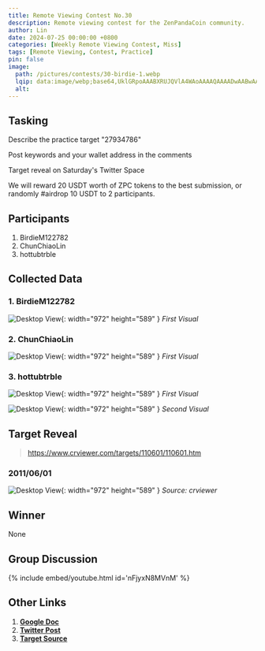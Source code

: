 ```yaml
---
title: Remote Viewing Contest No.30
description: Remote viewing contest for the ZenPandaCoin community.
author: Lin
date: 2024-07-25 00:00:00 +0800
categories: [Weekly Remote Viewing Contest, Miss]
tags: [Remote Viewing, Contest, Practice]
pin: false
image:
  path: /pictures/contests/30-birdie-1.webp
  lqip: data:image/webp;base64,UklGRpoAAABXRUJQVlA4WAoAAAAQAAAADwAABwAAQUxQSDIAAAARL0AmbZurmr57yyIiqE8oiG0bejIYEQTgqiDA9vqnsUSI6H+oAERp2HZ65qP/VIAWAFZQOCBCAAAA8AEAnQEqEAAIAAVAfCWkAALp8sF8rgRgAP7o9FDvMCkMde9PK7euH5M1m6VWoDXf2FkP3BqV0ZYbO6NA/VFIAAAA
  alt:
---
```


## Tasking

Describe the practice target "27934786"

Post keywords and your wallet address in the comments

Target reveal on Saturday's Twitter Space

We will reward 20 USDT worth of ZPC tokens to the best submission, or randomly #airdrop 10 USDT to 2 participants.


## Participants

1. BirdieM122782
2. ChunChiaoLin
3. hottubtrble


## Collected Data

### 1. BirdieM122782

![Desktop View](/pictures/contests/30-birdie-1.webp){: width="972" height="589" }
_First Visual_

### 2. ChunChiaoLin

![Desktop View](/pictures/contests/30-lin-1.webp){: width="972" height="589" }
_First Visual_

### 3. hottubtrble

![Desktop View](/pictures/contests/30-jeff-1.webp){: width="972" height="589" }
_First Visual_

![Desktop View](/pictures/contests/30-jeff-2.webp){: width="972" height="589" }
_Second Visual_


## Target Reveal

> https://www.crviewer.com/targets/110601/110601.htm


### 2011/06/01

![Desktop View](/pictures/contests/30-target-1.webp){: width="972" height="589" }
_Source: crviewer_


## Winner

None


## Group Discussion

{% include embed/youtube.html id='nFjyxN8MVnM' %}


## Other Links

1. [**Google Doc**][Google Doc]
2. [**Twitter Post**][Twitter Post]
3. [**Target Source**][Target Source]


[Google Doc]: https://docs.google.com/document/d/1o28MwCc28_I-T1450r1roQ8e64bp-zWC4WWWg-zPjsQ/edit
[Twitter Post]: https://x.com/ZenPandaCoin/status/1816335636695310577
[Target Source]: https://www.crviewer.com/targets/110601/110601.htm

